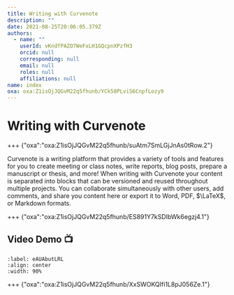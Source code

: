 ```yaml
---
title: Writing with Curvenote
description: ""
date: 2021-08-25T20:06:05.379Z
authors:
  - name: ""
    userId: vKndfPAZO7WeFxLH1GQcpnXPzfH3
    orcid: null
    corresponding: null
    email: null
    roles: null
    affiliations: null
name: index
oxa: oxa:Z1isOjJQGvM22q5fhunb/YCk58PLviS6CnpfLozy9
---
```


# Writing with Curvenote

+++ {"oxa":"oxa:Z1isOjJQGvM22q5fhunb/suAtm7SmLGjJnAs0tRow.2"}

Curvenote is a writing platform that provides a variety of tools and features for you to create meeting or class notes, write reports, blog posts, prepare a manuscript or thesis, and more! When writing with Curvenote your content is separated into blocks that can be versioned and reused throughout multiple projects. You can collaborate simultaneously with other users, add comments, and share you content here or export it to Word, PDF, $\LaTeX$, or Markdown formats.

+++ {"oxa":"oxa:Z1isOjJQGvM22q5fhunb/ES891Y7kSDIbWk6egzj4.1"}

## Video Demo 📺

```{iframe} https://www.loom.com/embed/8d1edc3a000749979bb55a496455ecf6
:label: eAUAbutLRL
:align: center
:width: 90%
```

+++ {"oxa":"oxa:Z1isOjJQGvM22q5fhunb/XxSWOKQIfi1L8pJ056Ze.1"}



